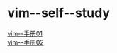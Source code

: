 # vim--self--study

[vim--手册01](https://vimdoc.sourceforge.net/htmldoc/options.html)    
[vim--手册02](https://yianwillis.github.io/vimcdoc/doc/usr_toc.html)
